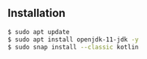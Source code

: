 ## Installation
```bash
$ sudo apt update
$ sudo apt install openjdk-11-jdk -y 
$ sudo snap install --classic kotlin
```


